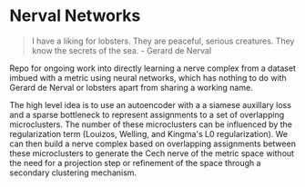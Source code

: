 # Nerval Networks

>  I have a liking for lobsters. They are peaceful, serious creatures. They know the secrets of the sea. - Gerard de Nerval

Repo for ongoing work into directly learning a nerve complex from a dataset imbued with a metric using neural networks, which has nothing to do with Gerard de Nerval or lobsters apart from sharing a working name. 

The high level idea is to use an autoencoder with a a siamese auxillary loss and a sparse bottleneck to represent assignments to a set of overlapping microclusters. The number of these microclusters can be influenced by the regularization term (Louizos, Welling, and Kingma's L0 regularization). We can then build a nerve complex based on overlapping assignments between these microclusters to generate the Cech nerve of the metric space without the need for a projection step or refinement of the space through a secondary clustering mechanism. 
